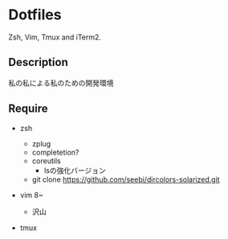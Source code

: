 # Dotfiles
Zsh, Vim, Tmux and iTerm2.

## Description
私の私による私のための開発環境

## Require
* zsh
  - zplug
  - completetion?
  - coreutils
    + lsの強化バージョン
  - git clone https://github.com/seebi/dircolors-solarized.git

* vim 8~
  - 沢山

* tmux

